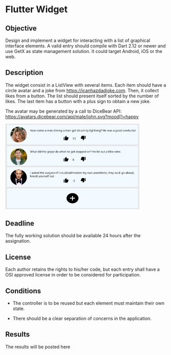 # Flutter Widget

## Objective

Design and implement a widget for interacting with a list of graphical interface elements. A valid entry should compile with Dart 2.12 or newer and use GetX as state management solution. It could target Android, iOS or the web.

## Description

The widget consist in a ListView with several items. Each item should have a circle avatar and a joke from https://icanhazdadjoke.com. Then, it collect likes from a button. The list should present itself sorted by the number of likes. The last item has a button with a plus sign to obtain a new joke.

The avatar may be generated by a call to DiceBear API: https://avatars.dicebear.com/api/male/john.svg?mood[]=happy

<img src="./mockup.png" width=420 />

## Deadline

The fully working solution should be available 24 hours after the assignation.

## License

Each author retains the rights to his/her code, but each entry shall have a OSI approved license in order to be considered for participation.

## Conditions

- The controller is to be reused but each element must maintain their own state.

- There should be a clear separation of concerns in the application.

## Results

The results will be posted here

